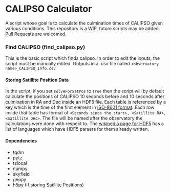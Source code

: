 # CALIPSO Calculator
A script whose goal is to calculate the culmination times of CALIPSO given various conditions. This repository is a WIP, future scripts may be added. Pull Requests are welcomed.


### Find CALIPSO (find_calipso.py)

This is the basic script which finds calipso. In order to edit the inputs, the script must be manually edited. Outputs in a .csv file called `<observatory name>_CALIPSO_Info.csv`

#### Storing Satillite Position Data

In the script, if you set `solveForSatPos` to `True` then the script will by default calculate the positions of CALIPSO 10 seconds before and 10 seconds after culmination in RA and Dec inside an HDF5 file. Each table is referenced by a key which is the time of the first element in [ISO-8601 format](https://en.wikipedia.org/wiki/ISO_8601). Each row inside that table has format of `<Seconds since the start>, <Satillite RA>, <Satillite Dec>`. The file will be named after the observatory the calculations were done with respect to. The [wikipedia page for HDF5](https://en.wikipedia.org/wiki/Hierarchical_Data_Format) has a list of languages which have HDF5 parsers for them already written.

#### Dependencies
* tqdm
* pytz
* tzlocal
* numpy
* skyfield
* geopy
* h5py (If storing Satillite Positions)
